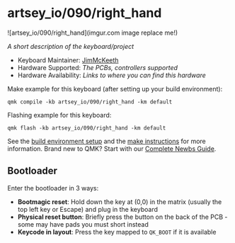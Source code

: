 # artsey_io/090/right_hand

![artsey_io/090/right_hand](imgur.com image replace me!)

*A short description of the keyboard/project*

* Keyboard Maintainer: [JimMcKeeth](https://github.com/JimMcKeeth)
* Hardware Supported: *The PCBs, controllers supported*
* Hardware Availability: *Links to where you can find this hardware*

Make example for this keyboard (after setting up your build environment):

    qmk compile -kb artsey_io/090/right_hand -km default

Flashing example for this keyboard:

    qmk flash -kb artsey_io/090/right_hand -km default

See the [build environment setup](https://docs.qmk.fm/#/getting_started_build_tools) and the [make instructions](https://docs.qmk.fm/#/getting_started_make_guide) for more information. Brand new to QMK? Start with our [Complete Newbs Guide](https://docs.qmk.fm/#/newbs).

## Bootloader

Enter the bootloader in 3 ways:

* **Bootmagic reset**: Hold down the key at (0,0) in the matrix (usually the top left key or Escape) and plug in the keyboard
* **Physical reset button**: Briefly press the button on the back of the PCB - some may have pads you must short instead
* **Keycode in layout**: Press the key mapped to `QK_BOOT` if it is available
